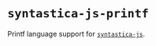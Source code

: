 # `syntastica-js-printf`

Printf language support for [`syntastica-js`](https://www.npmjs.com/package/@syntastica/core).
